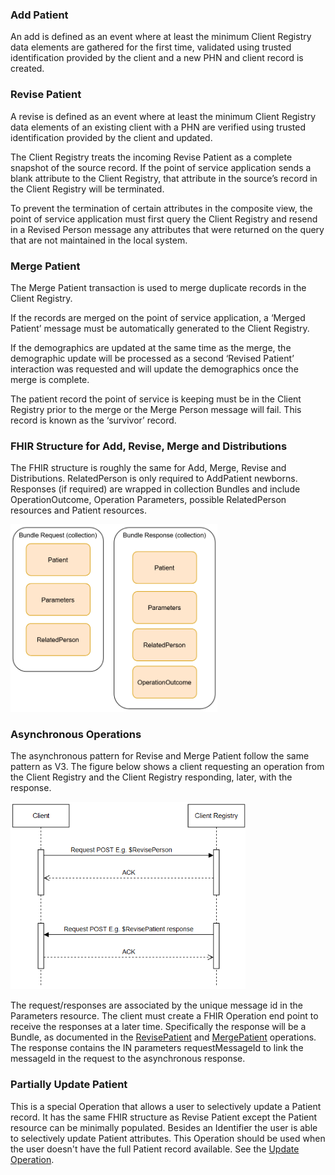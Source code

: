 
### Add Patient

An add is defined as an event where at least the minimum Client Registry data elements are gathered for the first time, validated using trusted identification provided by the client and a new PHN and client record is created. 

### Revise Patient

A revise is defined as an event where at least the minimum Client Registry data elements of an existing client with a PHN are verified using trusted identification provided by the client and updated. 

The Client Registry treats the incoming Revise Patient as a complete snapshot of the source record. If the point of service application sends a blank attribute to the Client Registry, that attribute in the source’s record in the Client Registry will be terminated. 

To prevent the termination of certain attributes in the composite view, the point of service application must first query the Client Registry and resend in a Revised Person message any attributes that were returned on the query that are not maintained in the local system.

### Merge Patient

The Merge Patient transaction is used to merge duplicate records in the Client Registry. 

If the records are merged on the point of service application, a ‘Merged Patient’ message must be automatically generated to the Client Registry. 

If the demographics are updated at the same time as the merge, the demographic update will be processed as a second ‘Revised Patient’ interaction was requested and will update the demographics once the merge is complete. 

The patient record the point of service is keeping must be in the Client Registry prior to the merge or the Merge Person message will fail. This record is known as the ‘survivor’ record.

### FHIR Structure for Add, Revise, Merge and Distributions

The FHIR structure is roughly the same for Add, Merge, Revise and Distributions.  RelatedPerson is only required to AddPatient newborns.  Responses (if required) are wrapped in collection Bundles and include OperationOutcome, Operation Parameters, possible RelatedPerson resources and Patient resources.

<span>
	<img src="revise_merge_fhir.png" height="300"/>
</span>


### Asynchronous Operations

The asynchronous pattern for Revise and Merge Patient follow the same pattern as V3.  The figure below shows a client requesting an operation from the Client Registry and the Client Registry responding, later, with the response.

<span>
	<img src="asyncSequence.png" height="300"/>
</span>


The request/responses are associated by the unique message id in the Parameters resource.  The client must create a FHIR Operation end point to receive the responses at a later time.  Specifically the response will be a Bundle, as documented in the [RevisePatient](OperationDefinition-bc-patient-revise.html) and [MergePatient](OperationDefinition-bc-patient-merge.html) operations.  The response contains the IN parameters requestMessageId to link the messageId in the request to the asynchronous response.

### Partially Update Patient

This is a special Operation that allows a user to selectively update a Patient record.  It has the same FHIR structure as Revise Patient except the Patient resource can be minimally populated. Besides an Identifier the user is able to selectively update Patient attributes.  This Operation should be used when the user doesn't have the full Patient record available.  See the [Update Operation](OperationDefinition-bc-patient-update.html).

